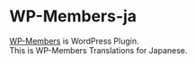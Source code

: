 # WP-Members-ja

<a href="https://wordpress.org/plugins/wp-members/">WP-Members</a> is WordPress Plugin.<br>
This is WP-Members Translations for Japanese.
